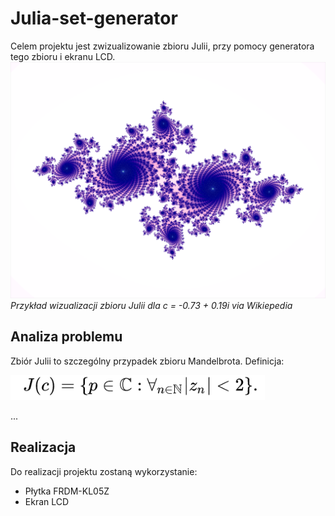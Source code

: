 # Julia-set-generator
  Celem projektu jest zwizualizowanie zbioru Julii, przy pomocy generatora tego zbioru i ekranu LCD.
 ![definition](Julia-set-visualisation-example.png)
  *Przykład wizualizacji zbioru Julii dla c = -0.73 + 0.19i via Wikiepedia*
## Analiza problemu
  Zbiór Julii to szczególny przypadek zbioru Mandelbrota. Definicja: 
  
![definition](Julia-set-definition.png)
  
  ...
  
## Realizacja
  Do realizacji projektu zostaną wykorzystanie:
- Płytka FRDM-KL05Z
- Ekran LCD
